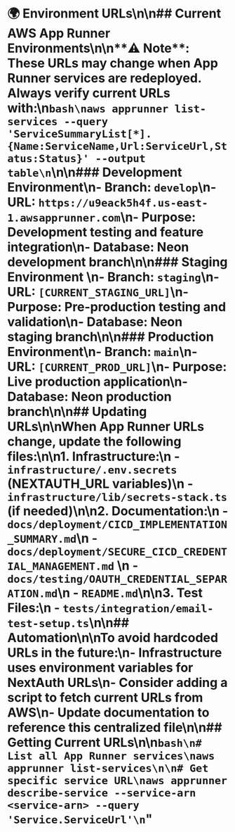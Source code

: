 # 🌍 Environment URLs\n\n## Current AWS App Runner Environments\n\n**⚠️ Note**: These URLs may change when App Runner services are redeployed. Always verify current URLs with:\n```bash\naws apprunner list-services --query 'ServiceSummaryList[*].{Name:ServiceName,Url:ServiceUrl,Status:Status}' --output table\n```\n\n### Development Environment\n- **Branch**: `develop`\n- **URL**: `https://u9eack5h4f.us-east-1.awsapprunner.com`\n- **Purpose**: Development testing and feature integration\n- **Database**: Neon development branch\n\n### Staging Environment  \n- **Branch**: `staging`\n- **URL**: `[CURRENT_STAGING_URL]`\n- **Purpose**: Pre-production testing and validation\n- **Database**: Neon staging branch\n\n### Production Environment\n- **Branch**: `main`\n- **URL**: `[CURRENT_PROD_URL]`\n- **Purpose**: Live production application\n- **Database**: Neon production branch\n\n## Updating URLs\n\nWhen App Runner URLs change, update the following files:\n\n1. **Infrastructure**:\n   - `infrastructure/.env.secrets` (NEXTAUTH_URL variables)\n   - `infrastructure/lib/secrets-stack.ts` (if needed)\n\n2. **Documentation**:\n   - `docs/deployment/CICD_IMPLEMENTATION_SUMMARY.md`\n   - `docs/deployment/SECURE_CICD_CREDENTIAL_MANAGEMENT.md`  \n   - `docs/testing/OAUTH_CREDENTIAL_SEPARATION.md`\n   - `README.md`\n\n3. **Test Files**:\n   - `tests/integration/email-test-setup.ts`\n\n## Automation\n\nTo avoid hardcoded URLs in the future:\n- Infrastructure uses environment variables for NextAuth URLs\n- Consider adding a script to fetch current URLs from AWS\n- Update documentation to reference this centralized file\n\n## Getting Current URLs\n\n```bash\n# List all App Runner services\naws apprunner list-services\n\n# Get specific service URL\naws apprunner describe-service --service-arn <service-arn> --query 'Service.ServiceUrl'\n```" 
